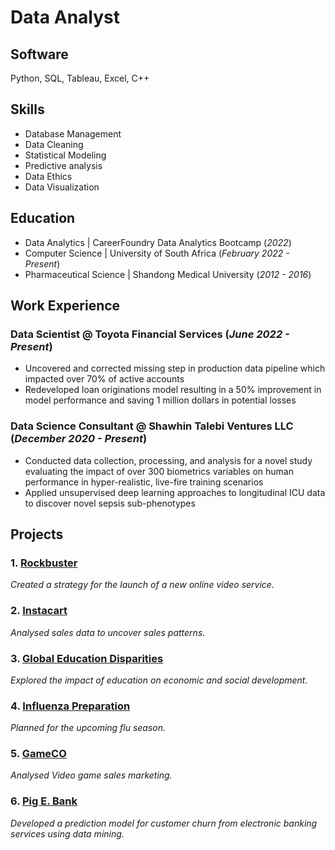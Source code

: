 # Data Analyst

## Software
Python, SQL, Tableau, Excel, C++

## Skills
- Database Management
- Data Cleaning
- Statistical Modeling
- Predictive analysis
- Data Ethics
- Data Visualization

## Education
- Data Analytics | CareerFoundry Data Analytics Bootcamp (_2022_)
- Computer Science | University of South Africa (_February 2022 - Present_)
- Pharmaceutical Science | Shandong Medical University (_2012 - 2016_)

## Work Experience

### Data Scientist @ Toyota Financial Services (_June 2022 - Present_)
- Uncovered and corrected missing step in production data pipeline which impacted over 70% of active accounts
- Redeveloped loan originations model resulting in a 50% improvement in model performance and saving 1 million dollars in potential losses

### Data Science Consultant @ Shawhin Talebi Ventures LLC (_December 2020 - Present_)
- Conducted data collection, processing, and analysis for a novel study evaluating the impact of over 300 biometrics variables on human performance in hyper-realistic, live-fire training scenarios
- Applied unsupervised deep learning approaches to longitudinal ICU data to discover novel sepsis sub-phenotypes


## Projects
### 1. [Rockbuster](https://github.com/LiliiaVerbenko/Rockbuster-Stealth-Data-Analysis-Project)
*Created a strategy for the launch of a new online video service.*

### 2. [Instacart](https://github.com/LiliiaVerbenko/Instacart-Grocery-Basket-Analysis)
*Analysed sales data to uncover sales patterns.*

### 3. [Global Education Disparities](https://github.com/LiliiaVerbenko/Global-Educational-Disparities-Analysis)
*Explored the impact of education on economic and social development.*

### 4. [Influenza Preparation](https://github.com/LiliiaVerbenko/Influenza-Preparation)
*Planned for the upcoming flu season.*

### 5. [GameCO](https://github.com/LiliiaVerbenko/GameCO-Marketing-Analysis)
*Analysed Video game sales marketing.*

### 6. [Pig E. Bank](https://github.com/LiliiaVerbenko/PigE-Bank)
*Developed a prediction model for customer churn from electronic banking services using data mining.*


